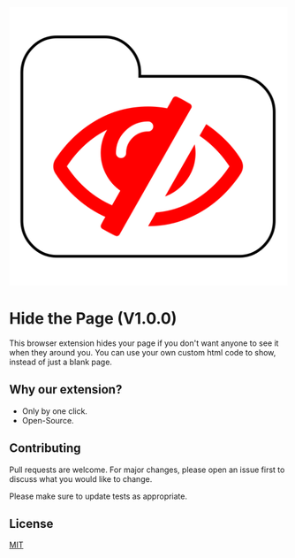 <img src="img/icon.svg" width="512">

# Hide the Page (V1.0.0)
This browser extension hides your page if you don't want anyone to see it when they around you.
You can use your own custom html code to show, instead of just a blank page.

## Why our extension?
- Only by one click.
- Open-Source.

## Contributing
Pull requests are welcome. For major changes, please open an issue first to discuss what you would like to change.

Please make sure to update tests as appropriate.

## License
[MIT](https://choosealicense.com/licenses/mit/)
